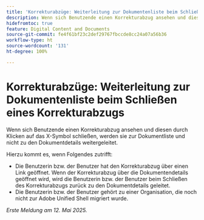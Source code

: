 ```yaml
---
title: 'Korrekturabzüge: Weiterleitung zur Dokumentenliste beim Schließen eines Korrekturabzugs'
description: Wenn sich Benutzende einen Korrekturabzug ansehen und diesen durch Klicken auf das X-Symbol schließen, werden sie zur Dokumentliste und nicht zu den Dokumentdetails weitergeleitet.
hidefromtoc: true
feature: Digital Content and Documents
source-git-commit: fe4f61bf23c2def29767fbccde8cc24a07a56b36
workflow-type: ht
source-wordcount: '131'
ht-degree: 100%

---
```



# Korrekturabzüge: Weiterleitung zur Dokumentenliste beim Schließen eines Korrekturabzugs

Wenn sich Benutzende einen Korrekturabzug ansehen und diesen durch Klicken auf das X-Symbol schließen, werden sie zur Dokumentliste und nicht zu den Dokumentdetails weitergeleitet.

Hierzu kommt es, wenn Folgendes zutrifft:

* Die Benutzerin bzw. der Benutzer hat den Korrekturabzug über einen Link geöffnet. Wenn der Korrekturabzug über die Dokumentendetails geöffnet wird, wird die Benutzerin bzw. der Benutzer beim Schließen des Korrekturabzugs zurück zu den Dokumentdetails geleitet.
* Die Benutzerin bzw. der Benutzer gehört zu einer Organisation, die noch nicht zur Adobe Unified Shell migriert wurde.

_Erste Meldung am 12. Mai 2025._
